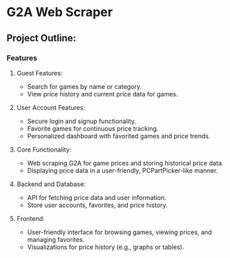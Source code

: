 # G2A Web Scraper

## Project Outline:   
### Features
1. Guest Features:
    - Search for games by name or category.
    - View price history and current price data for games.

2. User Account Features:
    - Secure login and signup functionality.
    - Favorite games for continuous price tracking.
    - Personalized dashboard with favorited games and price trends.

3. Core Functionality:
    - Web scraping G2A for game prices and storing historical price data.
    - Displaying price data in a user-friendly, PCPartPicker-like manner.

4. Backend and Database:
    - API for fetching price data and user information.
    - Store user accounts, favorites, and price history.

5. Frontend:
    - User-friendly interface for browsing games, viewing prices, and managing favorites.
    - Visualizations for price history (e.g., graphs or tables).
